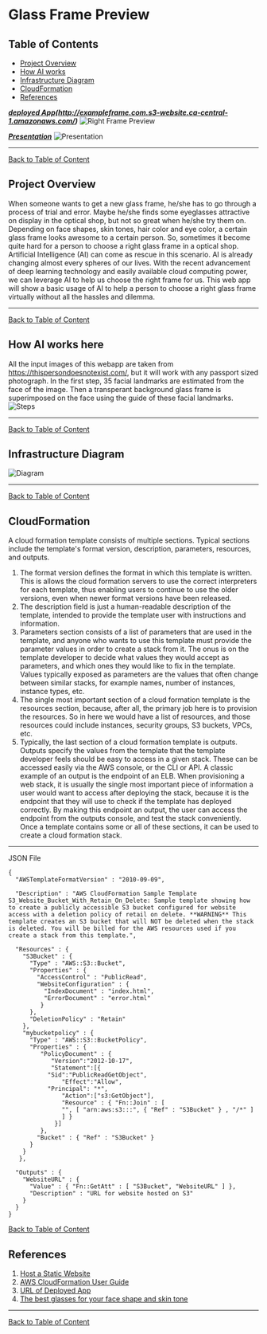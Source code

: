 # Glass Frame Preview

<a id='index'></a>
## Table of Contents
- [Project Overview](#overview)
- [How AI works](#works)
- [Infrastructure Diagram](#diagram)
- [CloudFormation](#cloudformation)
- [References](#ref)


<a id='video'></a>
**_[deployed App](http://exampleframe.com.s3-website.ca-central-1.amazonaws.com/)(http://exampleframe.com.s3-website.ca-central-1.amazonaws.com/)_**
![Right Frame Preview](gif/Glass_frame_preview.gif)

**_[Presentation](https://docs.google.com/presentation/d/1dR0kyp0K7dAWPLHHLWCjR6mkAK-vTtT0cLlMxEoJp7o/edit?usp=sharing)_**
![Presentation](gif/presentation.gif)
<hr/> 

[Back to Table of Content](#index)


<a id='overview'></a>
## Project Overview
When someone wants to get a new glass frame, he/she has to go through a process of trial and error. Maybe he/she finds some eyeglasses attractive on display in the optical shop, but not so great when he/she try them on. Depending on face shapes, skin tones, hair color and eye color, a certain glass frame looks awesome to a certain person. So, sometimes it become quite hard for a person to choose a right glass frame in a optical shop. <br/>
Artificial Intelligence (AI) can come as rescue in this scenario. AI is already changing almost every spheres of our lives. With the recent advancement of deep learning technology and easily available cloud computing power, we can leverage AI to help us choose the right frame for us. This web app will show a basic usage of AI to help a person to choose a right glass frame virtually without all the hassles and dilemma.
  <br/>
<hr/> 

[Back to Table of Content](#index)
 
<a id='works'></a>
## How AI works here
All the input images of this webapp are taken from https://thispersondoesnotexist.com/, but it will work with any passport sized photograph. In the first step, 35 facial landmarks are estimated from the face of the image. Then a transperant background glass frame is superimposed on the face using the guide of these facial landmarks.  <br/>
![Steps](images/steps.JPG)
<hr/> 

[Back to Table of Content](#index)

<a id='diagram'></a>
## Infrastructure Diagram
![Diagram](images/diagram.JPG)
<hr/> 

[Back to Table of Content](#index)

<a id='cloudformation'></a>
## CloudFormation
A cloud formation template consists of multiple sections. Typical sections include the template's format version, description, parameters, resources, and outputs. 
1. The format version defines the format in which this template is written. This is allows the cloud formation servers to use the correct interpreters for each template, thus enabling users to continue to use the older versions, even when newer format versions have been released. 
1. The description field is just a human-readable description of the template, intended to provide the template user with instructions and information. 
1. Parameters section consists of a list of parameters that are used in the template, and anyone who wants to use this template must provide the parameter values in order to create a stack from it. The onus is on the template developer to decide what values they would accept as parameters, and which ones they would like to fix in the template. Values typically exposed as parameters are the values that often change between similar stacks, for example names, number of instances, instance types, etc. 
1. The single most important section of a cloud formation template is the resources section, because, after all, the primary job here is to provision the resources. So in here we would have a list of resources, and those resources could include instances, security groups, S3 buckets, VPCs, etc. 
1. Typically, the last section of a cloud formation template is outputs. Outputs specify the values from the template that the template developer feels should be easy to access in a given stack. These can be accessed easily via the AWS console, or the CLI or API. A classic example of an output is the endpoint of an ELB. When provisioning a web stack, it is usually the single most important piece of information a user would want to access after deploying the stack, because it is the endpoint that they will use to check if the template has deployed correctly. By making this endpoint an output, the user can access the endpoint from the outputs console, and test the stack conveniently. Once a template contains some or all of these sections, it can be used to create a cloud formation stack.
<hr/> 
JSON File

```
{
  "AWSTemplateFormatVersion" : "2010-09-09",

  "Description" : "AWS CloudFormation Sample Template S3_Website_Bucket_With_Retain_On_Delete: Sample template showing how to create a publicly accessible S3 bucket configured for website access with a deletion policy of retail on delete. **WARNING** This template creates an S3 bucket that will NOT be deleted when the stack is deleted. You will be billed for the AWS resources used if you create a stack from this template.",

  "Resources" : {
    "S3Bucket" : {
      "Type" : "AWS::S3::Bucket",
      "Properties" : {
        "AccessControl" : "PublicRead",
        "WebsiteConfiguration" : {
          "IndexDocument" : "index.html",
          "ErrorDocument" : "error.html"      
         }
      },
      "DeletionPolicy" : "Retain"
    },
    "mybucketpolicy" : {
      "Type" : "AWS::S3::BucketPolicy",
      "Properties" : {
         "PolicyDocument" : {
            "Version":"2012-10-17",
            "Statement":[{
	       "Sid":"PublicReadGetObject",
               "Effect":"Allow",
	       "Principal": "*",
               "Action":["s3:GetObject"],
               "Resource" : { "Fn::Join" : [ 
               "", [ "arn:aws:s3:::", { "Ref" : "S3Bucket" } , "/*" ]
               ] }
             }]
         },
        "Bucket" : { "Ref" : "S3Bucket" }
      }
    }
   },

  "Outputs" : {
    "WebsiteURL" : {
      "Value" : { "Fn::GetAtt" : [ "S3Bucket", "WebsiteURL" ] },
      "Description" : "URL for website hosted on S3"
    }
  } 
}
```

[Back to Table of Content](#index)

<a id='ref'></a>
## References
1. [Host a Static Website](https://aws.amazon.com/getting-started/projects/host-static-website/)
1. [AWS CloudFormation User Guide](https://docs.aws.amazon.com/AWSCloudFormation/latest/UserGuide/sample-templates-services-us-west-2.html#w2ab1c28c58c13c35)
1. [URL of Deployed App](http://exampleframe.com.s3-website.ca-central-1.amazonaws.com/)
1. [The best glasses for your face shape and skin tone](https://www.allaboutvision.com/eyeglasses/eyeglasses_shape_color_analysis.htm)
<hr/> 

[Back to Table of Content](#index)